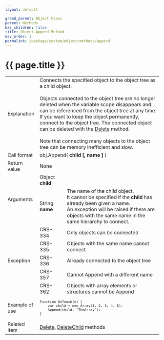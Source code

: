 ```yaml
---
layout: default

grand_parent: Object Class
parent: Methods
has_children: false
title: Object.Append Method
nav_order: 1
permalink: /package/system/object/methods/append
---
```

# {{ page.title }}


<table>
  <tr>
    <td>Explanation</td>
    <td colspan="2">Connects the specified object to the object tree as a child object.<br><br>Objects connected to the object tree are no longer deleted when the variable scope disappears and can be referenced from the object tree at any time. If you want to keep the object permanently, connect to the object tree. The connected object can be deleted with the <a href="/package/system/object/methods/delete">Delete</a> method.<br><br>Note that connecting many objects to the object tree can be memory inefficient and slow.</td>
  </tr>
  <tr>
    <td>Call format</td>
    <td colspan="2">obj.Append( <b>child [, name ]</b> )</td>
  </tr>
  <tr>
    <td>Return value</td>
    <td colspan="2">None</td>
  </tr>  
  <tr>
    <td rowspan="2">Arguments</td>
    <td>Object <b>child</b></td>
    <td></td>
  </tr>
  <tr>
    <td>String <b>name</b></td>
    <td>The name of the child object.<br>It cannot be specified if the <b>child</b> has already been given a name.<br>An exception will be raised if there are objects with the same name in the same hierarchy to connect.</td>
  </tr>
  <tr>
    <td rowspan="5">Exception</td>
    <td>CRS-334</td>
    <td>Only objects can be connected</td>
  </tr>
  <tr>
    <td>CRS-335</td>
    <td>Objects with the same name cannot connect</td>
  </tr>
  <tr>
    <td>CRS-336</td>
    <td>Already connected to the object tree</td>
  </tr>
  <tr>
    <td>CRS-357</td>
    <td>Cannot Append with a different name</td>
  </tr>
  <tr>
    <td>CRS-362</td>
    <td>Objects with array elements or structures cannot be Append</td>
  </tr>
  <tr>
    <td>Example of use</td>
    <td colspan="2"><code><pre>Function OnTouch(e) {
    var child = new Array(1, 2, 3, 4, 5);
    Append(child, "TheArray");
}</pre></code></td>
  </tr>
  <tr>
    <td>Related item</td>
    <td colspan="2"><a href="/package/system/object/methods/delete">Delete</a>, <a href="/package/system/object/methods/deletechild">DeleteChild</a> methods</td>
  </tr>
</table>




